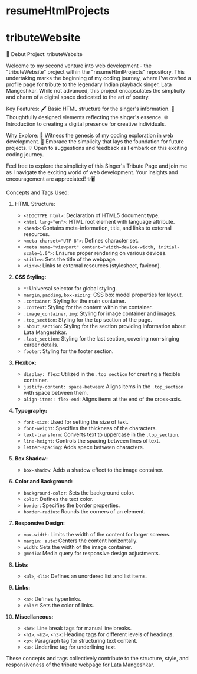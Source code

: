 # resumeHtmlProjects
# tributeWebsite

📜 Debut Project: tributeWebsite

Welcome to my second venture into web development - the "tributeWebsite" project within the "resumeHtmlProjects" repository. This undertaking marks the beginning of my coding journey, where I've crafted a profile page for tribute to the legendary Indian playback singer, Lata Mangeshkar. While not advanced, this project encapsulates the simplicity and charm of a digital space dedicated to the art of poetry.

Key Features: 🖋️ Basic HTML structure for the singer's information. 🌹 Thoughtfully designed elements reflecting the singer's essence. 🌐 Introduction to creating a digital presence for creative individuals.

Why Explore: 🚀 Witness the genesis of my coding exploration in web development. 🌈 Embrace the simplicity that lays the foundation for future projects. 💡 Open to suggestions and feedback as I embark on this exciting coding journey.

Feel free to explore the simplicity of this Singer's Tribute Page and join me as I navigate the exciting world of web development. Your insights and encouragement are appreciated! ✨🖥️


Concepts and Tags Used:

1. HTML Structure:
   - `<!DOCTYPE html>`: Declaration of HTML5 document type.
   - `<html lang="en">`: HTML root element with language attribute.
   - `<head>`: Contains meta-information, title, and links to external resources.
   - `<meta charset="UTF-8">`: Defines character set.
   - `<meta name="viewport" content="width=device-width, initial-scale=1.0">`: Ensures proper rendering on various devices.
   - `<title>`: Sets the title of the webpage.
   - `<link>`: Links to external resources (stylesheet, favicon).

2. **CSS Styling:**
   - `*`: Universal selector for global styling.
   - `margin`, `padding`, `box-sizing`: CSS box model properties for layout.
   - `.container`: Styling for the main container.
   - `.content`: Styling for the content within the container.
   - `.image_container`, `img`: Styling for image container and images.
   - `.top_section`: Styling for the top section of the page.
   - `.about_section`: Styling for the section providing information about Lata Mangeshkar.
   - `.last_section`: Styling for the last section, covering non-singing career details.
   - `footer`: Styling for the footer section.

3. **Flexbox:**
   - `display: flex`: Utilized in the `.top_section` for creating a flexible container.
   - `justify-content: space-between`: Aligns items in the `.top_section` with space between them.
   - `align-items: flex-end`: Aligns items at the end of the cross-axis.

4. **Typography:**
   - `font-size`: Used for setting the size of text.
   - `font-weight`: Specifies the thickness of the characters.
   - `text-transform`: Converts text to uppercase in the `.top_section`.
   - `line-height`: Controls the spacing between lines of text.
   - `letter-spacing`: Adds space between characters.

5. **Box Shadow:**
   - `box-shadow`: Adds a shadow effect to the image container.

6. **Color and Background:**
   - `background-color`: Sets the background color.
   - `color`: Defines the text color.
   - `border`: Specifies the border properties.
   - `border-radius`: Rounds the corners of an element.

7. **Responsive Design:**
   - `max-width`: Limits the width of the content for larger screens.
   - `margin: auto`: Centers the content horizontally.
   - `width`: Sets the width of the image container.
   - `@media`: Media query for responsive design adjustments.

8. **Lists:**
   - `<ul>`, `<li>`: Defines an unordered list and list items.

9. **Links:**
   - `<a>`: Defines hyperlinks.
   - `color`: Sets the color of links.

10. **Miscellaneous:**
    - `<br>`: Line break tags for manual line breaks.
    - `<h1>`, `<h2>`, `<h3>`: Heading tags for different levels of headings.
    - `<p>`: Paragraph tag for structuring text content.
    - `<u>`: Underline tag for underlining text.

These concepts and tags collectively contribute to the structure, style, and responsiveness of the tribute webpage for Lata Mangeshkar.
